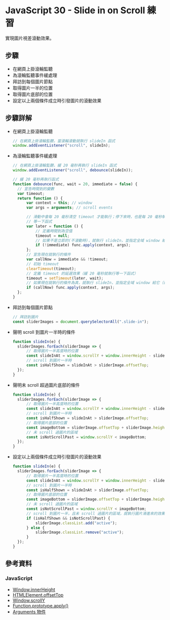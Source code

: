 # JavaScript 30 - Slide in on Scroll 練習

實現圖片視差滾動效果。

## 步驟

- 在網頁上掛滾輪監聽
- 為滾輪監聽事件緩處理
- 拜訪到每個圖片節點
- 取得圖片一半的位置
- 取得圖片底部的位置
- 設定以上兩個條件成立時引發圖片的滾動效果

## 步驟詳解

- 在網頁上掛滾輪監聽

  ```javascript
  // 在網頁上掛滾輪監聽，當滾輪滾動就執行 slideIn 函式
  window.addEventListener("scroll", slideIn);
  ```

- 為滾輪監聽事件緩處理

  ```javascript
  // 在網頁上掛滾輪監聽，緩 20 毫秒再執行 slideIn 函式
  window.addEventListener("scroll", debounce(slideIn));

  // 緩 20 毫秒再執行函式
  function debounce(func, wait = 20, immediate = false) {
  	// 宣告時間到的變數
  	var timeout;
  	return function () {
  		var context = this; // window
  		var args = arguments; // scroll events

  		// 滑動中會每 20 毫秒清空 timeout 才能執行；停下來時，也是每 20 毫秒執行
  		// 等一下函式
  		var later = function () {
  			// 定義時間到為空值
  			timeout = null;
  			// 如果不是立即的(不滾動時)，就執行 slideIn，並指定全域 window 給它（相同環境）
  			if (!immediate) func.apply(context, args);
  		};
  		// 宣告現在就執行的條件
  		var callNow = immediate && !timeout;
  		// 初始 timeout
  		clearTimeout(timeout);
  		// 定義 timeout 的延遲效果（緩 20 毫秒就執行等一下函式）
  		timeout = setTimeout(later, wait);
  		// 如果現在就執行的條件為真，就執行 slideIn，並指定全域 window 給它（相同環境）
  		if (callNow) func.apply(context, args);
  	};
  }
  ```

- 拜訪到每個圖片節點

  ```javascript
  // 拜訪到圖片
  const sliderImages = document.querySelectorAll(".slide-in");
  ```

* 聲明 scroll 到圖片一半時的條件

  ```javascript
  function slideIn(e) {
  	sliderImages.forEach(sliderImage => {
  		// 取得圖片一半高度時的位置
  		const slideInAt = window.scrollY + window.innerHeight - sliderImage.height / 2;
  		// scroll 到圖片一半時
  		const isHalfShown = slideInAt > sliderImage.offsetTop;
  	});
  }
  ```

* 聲明未 scroll 超過圖片底部的條件

  ```javascript
  function slideIn(e) {
  	sliderImages.forEach(sliderImage => {
  		// 取得圖片一半高度時的位置
  		const slideInAt = window.scrollY + window.innerHeight - sliderImage.height / 2;
  		// scroll 到圖片一半時
  		const isHalfShown = slideInAt > sliderImage.offsetTop;
  		// 取得圖片底部的位置
  		const imageBottom = sliderImage.offsetTop + sliderImage.height;
  		// 未 scroll 過圖片的區域
  		const isNotScrollPast = window.scrollY < imageBottom;
  	});
  }
  ```

* 設定以上兩個條件成立時引發圖片的滾動效果

  ```javascript
  function slideIn(e) {
  	sliderImages.forEach(sliderImage => {
  		// 取得圖片一半高度時的位置
  		const slideInAt = window.scrollY + window.innerHeight - sliderImage.height / 2;
  		// scroll 到圖片一半時
  		const isHalfShown = slideInAt > sliderImage.offsetTop;
  		// 取得圖片底部的位置
  		const imageBottom = sliderImage.offsetTop + sliderImage.height;
  		// 未 scroll 過圖片的區域
  		const isNotScrollPast = window.scrollY < imageBottom;
  		// scroll 到圖片一半，且未 scroll 過圖片的區域，就執行圖片滑進來的效果
  		if (isHalfShown && isNotScrollPast) {
  			sliderImage.classList.add("active");
  		} else {
  			sliderImage.classList.remove("active");
  		}
  	});
  }
  ```

## 參考資料

### JavaScript

- [Window.innerHeight](https://developer.mozilla.org/en-US/docs/Web/API/Window/innerHeight)
- [HTMLElement.offsetTop](https://developer.mozilla.org/zh-CN/docs/Web/API/HTMLElement/offsetTop)
- [Window.scrollY](https://developer.mozilla.org/en-US/docs/Web/API/Window/scrollY)
- [Function.prototype.apply()](https://developer.mozilla.org/zh-TW/docs/Web/JavaScript/Reference/Global_Objects/Function/apply)
- [Arguments 物件](https://developer.mozilla.org/zh-TW/docs/Web/JavaScript/Reference/Functions/arguments)
